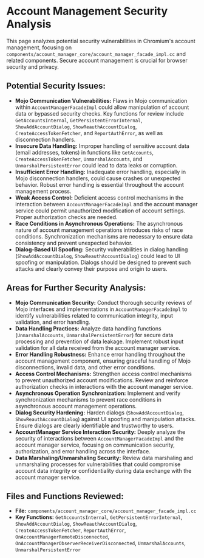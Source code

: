 # Account Management Security Analysis

This page analyzes potential security vulnerabilities in Chromium's account management, focusing on `components/account_manager_core/account_manager_facade_impl.cc` and related components. Secure account management is crucial for browser security and privacy.

## Potential Security Issues:

* **Mojo Communication Vulnerabilities:** Flaws in Mojo communication within `AccountManagerFacadeImpl` could allow manipulation of account data or bypassed security checks. Key functions for review include `GetAccountsInternal`, `GetPersistentErrorInternal`, `ShowAddAccountDialog`, `ShowReauthAccountDialog`, `CreateAccessTokenFetcher`, and `ReportAuthError`, as well as disconnection handlers.
* **Insecure Data Handling:** Improper handling of sensitive account data (email addresses, tokens) in functions like `GetAccounts`, `CreateAccessTokenFetcher`, `UnmarshalAccounts`, and `UnmarshalPersistentError` could lead to data leaks or corruption.
* **Insufficient Error Handling:** Inadequate error handling, especially in Mojo disconnection handlers, could cause crashes or unexpected behavior. Robust error handling is essential throughout the account management process.
* **Weak Access Control:** Deficient access control mechanisms in the interaction between `AccountManagerFacadeImpl` and the account manager service could permit unauthorized modification of account settings. Proper authorization checks are needed.
* **Race Conditions in Asynchronous Operations:** The asynchronous nature of account management operations introduces risks of race conditions. Synchronization mechanisms are necessary to ensure data consistency and prevent unexpected behavior.
* **Dialog-Based UI Spoofing:** Security vulnerabilities in dialog handling (`ShowAddAccountDialog`, `ShowReauthAccountDialog`) could lead to UI spoofing or manipulation. Dialogs should be designed to prevent such attacks and clearly convey their purpose and origin to users.

## Areas for Further Security Analysis:

* **Mojo Communication Security:** Conduct thorough security reviews of Mojo interfaces and implementations in `AccountManagerFacadeImpl` to identify vulnerabilities related to communication integrity, input validation, and error handling.
* **Data Handling Practices:** Analyze data handling functions (`UnmarshalAccounts`, `UnmarshalPersistentError`) for secure data processing and prevention of data leakage. Implement robust input validation for all data received from the account manager service.
* **Error Handling Robustness:** Enhance error handling throughout the account management component, ensuring graceful handling of Mojo disconnections, invalid data, and other error conditions.
* **Access Control Mechanisms:** Strengthen access control mechanisms to prevent unauthorized account modifications. Review and reinforce authorization checks in interactions with the account manager service.
* **Asynchronous Operation Synchronization:** Implement and verify synchronization mechanisms to prevent race conditions in asynchronous account management operations.
* **Dialog Security Hardening:** Harden dialogs (`ShowAddAccountDialog`, `ShowReauthAccountDialog`) against UI spoofing and manipulation attacks. Ensure dialogs are clearly identifiable and trustworthy to users.
* **AccountManager Service Interaction Security:** Deeply analyze the security of interactions between `AccountManagerFacadeImpl` and the account manager service, focusing on communication security, authorization, and error handling across the interface.
* **Data Marshaling/Unmarshaling Security:** Review data marshaling and unmarshaling processes for vulnerabilities that could compromise account data integrity or confidentiality during data exchange with the account manager service.

## Files and Functions Reviewed:

* **File:** `components/account_manager_core/account_manager_facade_impl.cc`
* **Key Functions:** `GetAccountsInternal`, `GetPersistentErrorInternal`, `ShowAddAccountDialog`, `ShowReauthAccountDialog`, `CreateAccessTokenFetcher`, `ReportAuthError`, `OnAccountManagerRemoteDisconnected`, `OnAccountManagerObserverReceiverDisconnected`, `UnmarshalAccounts`, `UnmarshalPersistentError`
